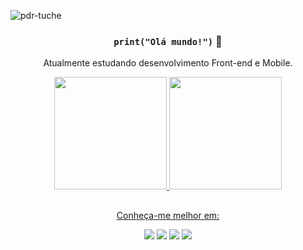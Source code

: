 <p align="left"> <img src="https://komarev.com/ghpvc/?username=pdr-tuche&label=Profile%20views&color=0e75b6&style=flat" alt="pdr-tuche"</p>
<div align= "center">

  ### `print("Olá mundo!")` 👋
  
</div>
<div align = "center">
    <p align = "center"> Atualmente estudando desenvolvimento Front-end e Mobile. </p>   
</div>

  
<div align="center">
  <a href="https://github.com/pdr-tuche">
  <img height="180em" src="https://github-readme-stats.vercel.app/api?username=pdr-tuche&show_icons=true&theme=github_dark&include_all_commits=true&count_private=true"/>
  <img height="180em" src="https://github-readme-stats.vercel.app/api/top-langs/?username=pdr-tuche&layout=compact&langs_count=6&theme=github_dark&hide=C"/>
</div>
  
  
  
 ## 
  <div align="center">
     <a href= "https://beacons.ai/pdrtuche" target="_blank"> <p> Conheça-me melhor em: </p> </a> 
     <a href="https://dev.to/pdrtuche" target="_blank"><img src="https://img.shields.io/badge/dev.to-0A0A0A?style=for-the-badge&logo=dev.to&logoColor=white"></a>
     <a href="https://instagram.com/pdr.tuche" target="_blank"><img src="https://img.shields.io/badge/-Instagram-%23E4405F?style=for-the-badge&logo=instagram&logoColor=white" target="_blank"></a>
     <a href="https://www.linkedin.com/in/pdr-neves" target="_blank"><img src="https://img.shields.io/badge/LinkedIn-0077B5?style=for-the-badge&logo=linkedin&logoColor=white" target="_blank"></a>
     <a href="https://www.twitch.tv/pdrtuche"><img src="https://img.shields.io/badge/Twitch-9146FF?style=for-the-badge&logo=twitch&logoColor=white"></a>
  </div>
  
<!-- ![Snake animation](https://github.com/pdr-tuche/pdr-tuche/blob/output/github-contribution-grid-snake.svg)

-->
